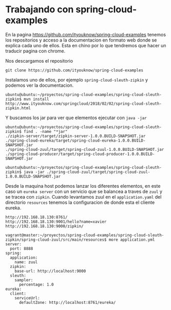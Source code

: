 Trabajando con spring-cloud-examples
====================================
En la pagina https://github.com/ityouknow/spring-cloud-examples tenemos los repositorios y acceso a la documentacion en formato
web donde se explica cada uno de ellos. Esta en chino por lo que tendremos que hacer un traducir pagina con chrome.

Nos descargamos el repositorio
```
git clone https://github.com/ityouknow/spring-cloud-examples
```
Instalamos uno de ellos, por ejemplo `spring-cloud-sleuth-zipkin` y podemos ver la documentacion.
```
ubuntu@ubuntu:~/proyectos/spring-cloud-examples/spring-cloud-sleuth-zipkin$ mvn install
http://www.ityouknow.com/springcloud/2018/02/02/spring-cloud-sleuth-zipkin.html
```
Y buscamos los jar para ver que elementos ejecutar con `java -jar`
```
ubuntu@ubuntu:~/proyectos/spring-cloud-examples/spring-cloud-sleuth-zipkin$ find . -name "*jar"
./zipkin-server/target/zipkin-server-1.0.0.BUILD-SNAPSHOT.jar
./spring-cloud-eureka/target/spring-cloud-eureka-1.0.0.BUILD-SNAPSHOT.jar
./spring-cloud-zuul/target/spring-cloud-zuul-1.0.0.BUILD-SNAPSHOT.jar
./spring-cloud-producer/target/spring-cloud-producer-1.0.0.BUILD-SNAPSHOT.jar

ubuntu@ubuntu:~/proyectos/spring-cloud-examples/spring-cloud-sleuth-zipkin$ java -jar ./spring-cloud-zuul/target/spring-cloud-zuul-1.0.0.BUILD-SNAPSHOT.jar
```
Desde la maquina host podemos lanzar los diferentes elementos, en este caso un `eureka server` con un servicio que se balancea a 
traves de `zuul` y se tracea con `zipkin`. Cuando levantamos zuul en el `application.yaml` del directorio `resources` tenemos la
configuracion de donde esta el cliente eureka.

```
http://192.168.18.130:8761/
http://192.168.18.130:9001/hello?name=xavier
http://192.168.18.130:9000/zipkin/
```

```
vagrant@master:~/proyectos/spring-cloud-examples/spring-cloud-sleuth-zipkin/spring-cloud-zuul/src/main/resources$ more application.yml
server:
  port: 8888
spring:
  application:
    name: zuul
  zipkin:
    base-url: http://localhost:9000
  sleuth:
    sampler:
      percentage: 1.0
eureka:
  client:
    serviceUrl:
      defaultZone: http://localhost:8761/eureka/
```




